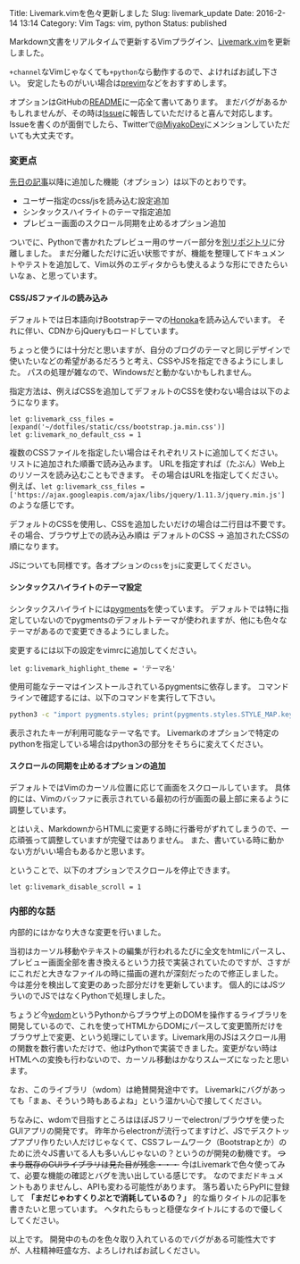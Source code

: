 Title: Livemark.vimを色々更新しました
Slug: livemark_update
Date: 2016-2-14 13:14
Category: Vim
Tags: vim, python
Status: published


Markdown文書をリアルタイムで更新するVimプラグイン、[Livemark.vim](https://github.com/miyakogi/livemark.vim)を更新しました。

`+channel`なVimじゃなくても`+python`なら動作するので、よければお試し下さい。
安定したものがいい場合は[previm](https://github.com/kannokanno/previm)などをおすすめします。

オプションはGitHubの[README](https://github.com/miyakogi/livemark.vim)に一応全て書いてあります。
まだバグがあるかもしれませんが、その時は[Issue](https://github.com/miyakogi/livemark.vim/issues)に報告していただけると喜んで対応します。Issueを書くのが面倒でしたら、Twitterで[@MiyakoDev](https://twitter.com/MiyakoDev)にメンションしていただいても大丈夫です。

<!--more-->

### 変更点

[先日の記事](http://h-miyako.hatenablog.com/entry/2016/02/06/135203)以降に追加した機能（オプション）は以下のとおりです。

- ユーザー指定のcss/jsを読み込む設定追加
- シンタックスハイライトのテーマ指定追加
- プレビュー画面のスクロール同期を止めるオプション追加

ついでに、Pythonで書かれたプレビュー用のサーバー部分を[別リポジトリ](https://github.com/miyakogi/livemark)に分離しました。
まだ分離しただけに近い状態ですが、機能を整理してドキュメントやテストを追加して、Vim以外のエディタからも使えるような形にできたらいいなぁ、と思っています。

#### CSS/JSファイルの読み込み

デフォルトでは日本語向けBootstrapテーマの[Honoka](http://honokak.osaka/)を読み込んでいます。
それに伴い、CDNからjQueryもロードしています。

ちょっと使うには十分だと思いますが、自分のブログのテーマと同じデザインで使いたいなどの希望があるだろうと考え、CSSやJSを指定できるようにしました。
パスの処理が雑なので、Windowsだと動かないかもしれません。

指定方法は、例えばCSSを追加してデフォルトのCSSを使わない場合は以下のようになります。

```vim
let g:livemark_css_files = [expand('~/dotfiles/static/css/bootstrap.ja.min.css')]
let g:livemark_no_default_css = 1
```

複数のCSSファイルを指定したい場合はそれぞれリストに追加してください。
リストに追加された順番で読み込みます。
URLを指定すれば（たぶん）Web上のリソースを読み込むこともできます。
その場合はURLを指定してください。
例えば、`let g:livemark_css_files = ['https://ajax.googleapis.com/ajax/libs/jquery/1.11.3/jquery.min.js']`のような感じです。

デフォルトのCSSを使用し、CSSを追加したいだけの場合は二行目は不要です。
その場合、ブラウザ上での読み込み順は デフォルトのCSS -> 追加されたCSSの順になります。

JSについても同様です。各オプションの`css`を`js`に変更してください。

#### シンタックスハイライトのテーマ設定

シンタックスハイライトには[pygments](http://pygments.org/)を使っています。
デフォルトでは特に指定していないのでpygmentsのデフォルトテーマが使われますが、他にも色々なテーマがあるので変更できるようにしました。

変更するには以下の設定をvimrcに追加してください。

```vim
let g:livemark_highlight_theme = 'テーマ名'
```

使用可能なテーマはインストールされているpygmentsに依存します。
コマンドラインで確認するには、以下のコマンドを実行して下さい。

```sh
python3 -c "import pygments.styles; print(pygments.styles.STYLE_MAP.keys())"
```

表示されたキーが利用可能なテーマ名です。
Livemarkのオプションで特定のpythonを指定している場合はpython3の部分をそちらに変えてください。

#### スクロールの同期を止めるオプションの追加

デフォルトではVimのカーソル位置に応じて画面をスクロールしています。
具体的には、Vimのバッファに表示されている最初の行が画面の最上部に来るように調整しています。

とはいえ、MarkdownからHTMLに変更する時に行番号がずれてしまうので、一応頑張って調整していますが完璧ではありません。
また、書いている時に動かない方がいい場合もあるかと思います。

ということで、以下のオプションでスクロールを停止できます。

```vim
let g:livemark_disable_scroll = 1
```

### 内部的な話

内部的にはかなり大きな変更を行いました。

当初はカーソル移動やテキストの編集が行われるたびに全文をhtmlにパースし、プレビュー画面全部を書き換えるという力技で実装されていたのですが、さすがにこれだと大きなファイルの時に描画の遅れが深刻だったので修正しました。
今は差分を検出して変更のあった部分だけを更新しています。
個人的にはJSツラいのでJSではなくPythonで処理しました。

ちょうど今[wdom](https://github.com/miyakogi/wdom_py)というPythonからブラウザ上のDOMを操作するライブラリを開発しているので、これを使ってHTMLからDOMにパースして変更箇所だけをブラウザ上で変更、という処理にしています。Livemark用のJSはスクロール用の関数を数行書いただけで、他はPythonで実装できました。変更がない時はHTMLへの変換も行わないので、カーソル移動はかなりスムーズになったと思います。

なお、このライブラリ（wdom）は絶賛開発途中です。
Livemarkにバグがあっても「まぁ、そういう時もあるよね」という温かい心で接してください。

ちなみに、wdomで目指すところはほぼJSフリーでelectron/ブラウザを使ったGUIアプリの開発です。
昨年からelectronが流行ってますけど、JSでデスクトップアプリ作りたい人だけじゃなくて、CSSフレームワーク（Bootstrapとか）のために渋々JS書いてる人も多いんじゃないの？というのが開発の動機です。
<s>つまり既存のGUIライブラリは見た目が残念・・・</s>
今はLivemarkで色々使ってみて、必要な機能の確認とバグを洗い出している感じです。
なのでまだドキュメントもありませんし、APIも変わる可能性があります。
落ち着いたらPyPIに登録して **「まだじゃわすくりぷとで消耗しているの？」** 的な煽りタイトルの記事を書きたいと思っています。
ヘタれたらもっと穏便なタイトルにするので優しくしてください。

以上です。
開発中のものを色々取り入れているのでバグがある可能性大ですが、人柱精神旺盛な方、よろしければお試しください。

